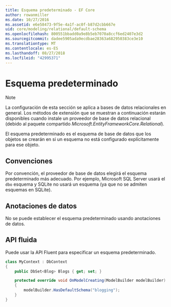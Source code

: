 ```yaml
---
title: Esquema predeterminado - EF Core
author: rowanmiller
ms.date: 10/27/2016
ms.assetid: e6e58473-9f5e-4a1f-ac0f-b87d2cbb667e
uid: core/modeling/relational/default-schema
ms.openlocfilehash: 800551bbadd0a9e8b5eb7070a8ccf6ed2407e3d2
ms.sourcegitcommit: dadee5905ada9ecdbae28363a682950383ce3e10
ms.translationtype: MT
ms.contentlocale: es-ES
ms.lasthandoff: 08/27/2018
ms.locfileid: "42995371"
---
```

# <a name="default-schema"></a>Esquema predeterminado

> [!NOTE]  
> La configuración de esta sección se aplica a bases de datos relacionales en general. Los métodos de extensión que se muestran a continuación estarán disponibles cuando instale un proveedor de base de datos relacional (debido al paquete compartido *Microsoft.EntityFrameworkCore.Relational*).

El esquema predeterminado es el esquema de base de datos que los objetos se crearán en si un esquema no está configurado explícitamente para ese objeto.

## <a name="conventions"></a>Convenciones

Por convención, el proveedor de base de datos elegirá el esquema predeterminado más adecuado. Por ejemplo, Microsoft SQL Server usará el `dbo` esquema y SQLite no usará un esquema (ya que no se admiten esquemas en SQLite).

## <a name="data-annotations"></a>Anotaciones de datos

No se puede establecer el esquema predeterminado usando anotaciones de datos.

## <a name="fluent-api"></a>API fluida

Puede usar la API Fluent para especificar un esquema predeterminado.

<!-- [!code-csharp[Main](samples/core/relational/Modeling/FluentAPI/Samples/Relational/DefaultSchema.cs?highlight=7)] -->
``` csharp
class MyContext : DbContext
{
    public DbSet<Blog> Blogs { get; set; }

    protected override void OnModelCreating(ModelBuilder modelBuilder)
    {
        modelBuilder.HasDefaultSchema("blogging");
    }
}
```
